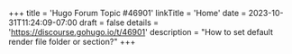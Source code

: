 +++
title = 'Hugo Forum Topic #46901'
linkTitle = 'Home'
date = 2023-10-31T11:24:09-07:00
draft = false
details = 'https://discourse.gohugo.io/t/46901'
description = "How to set default render file folder or section?"
+++
